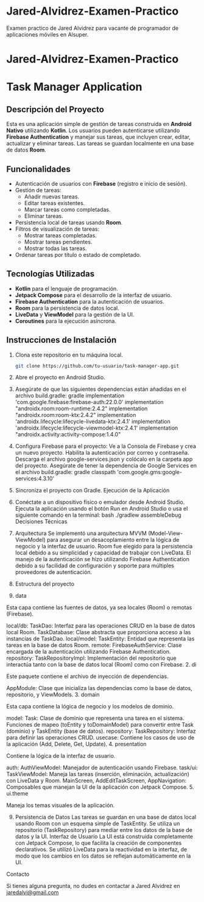 # Jared-Alvidrez-Examen-Practico
Examen practico de Jared Alvidrez para vacante de programador de aplicaciones móviles en Alsuper. 
# Jared-Alvidrez-Examen-Practico
# Task Manager Application

## Descripción del Proyecto

Esta es una aplicación simple de gestión de tareas construida en **Android Nativo** utilizando **Kotlin**. Los usuarios pueden autenticarse utilizando **Firebase Authentication** y manejar sus tareas, que incluyen crear, editar, actualizar y eliminar tareas. Las tareas se guardan localmente en una base de datos **Room**.

## Funcionalidades

- Autenticación de usuarios con **Firebase** (registro e inicio de sesión).
- Gestión de tareas:
  - Añadir nuevas tareas.
  - Editar tareas existentes.
  - Marcar tareas como completadas.
  - Eliminar tareas.
- Persistencia local de tareas usando **Room**.
- Filtros de visualización de tareas:
  - Mostrar tareas completadas.
  - Mostrar tareas pendientes.
  - Mostrar todas las tareas.
- Ordenar tareas por título o estado de completado.

## Tecnologías Utilizadas

- **Kotlin** para el lenguaje de programación.
- **Jetpack Compose** para el desarrollo de la interfaz de usuario.
- **Firebase Authentication** para la autenticación de usuarios.
- **Room** para la persistencia de datos local.
- **LiveData** y **ViewModel** para la gestión de la UI.
- **Coroutines** para la ejecución asíncrona.

## Instrucciones de Instalación

1. Clona este repositorio en tu máquina local.
   ```bash
   git clone https://github.com/tu-usuario/task-manager-app.git
2. Abre el proyecto en Android Studio.
3. Asegúrate de que las siguientes dependencias están añadidas en el archivo build.gradle:
gradle
implementation 'com.google.firebase:firebase-auth:22.0.0'
implementation "androidx.room:room-runtime:2.4.2"
implementation "androidx.room:room-ktx:2.4.2"
implementation 'androidx.lifecycle:lifecycle-livedata-ktx:2.4.1'
implementation 'androidx.lifecycle:lifecycle-viewmodel-ktx:2.4.1'
implementation "androidx.activity:activity-compose:1.4.0"

4. Configura Firebase para el proyecto:
Ve a la Consola de Firebase y crea un nuevo proyecto.
Habilita la autenticación por correo y contraseña.
Descarga el archivo google-services.json y colócalo en la carpeta app del proyecto.
Asegúrate de tener la dependencia de Google Services en el archivo build.gradle:
gradle
classpath 'com.google.gms:google-services:4.3.10'

5. Sincroniza el proyecto con Gradle.
Ejecución de la Aplicación

6. Conéctate a un dispositivo físico o emulador desde Android Studio.
Ejecuta la aplicación usando el botón Run en Android Studio o usa el siguiente comando en la terminal:
bash
./gradlew assembleDebug
Decisiones Técnicas

7. Arquitectura
Se implementó una arquitectura MVVM (Model-View-ViewModel) para asegurar un desacoplamiento entre la lógica de negocio y la interfaz de usuario.
Room fue elegido para la persistencia local debido a su simplicidad y capacidad de trabajar con LiveData.
El manejo de la autenticación se hizo utilizando Firebase Authentication debido a su facilidad de configuración y soporte para múltiples proveedores de autenticación.

8. Estructura del proyecto
  1. data
  
  Esta capa contiene las fuentes de datos, ya sea locales (Room) o remotas (Firebase).
  
  local/db:
  TaskDao: Interfaz para las operaciones CRUD en la base de datos local Room.
  TaskDatabase: Clase abstracta que proporciona acceso a las instancias de TaskDao.
  local/model:
  TaskEntity: Entidad que representa las tareas en la base de datos Room.
  remote:
  FirebaseAuthService: Clase encargada de la autenticación utilizando Firebase Authentication.
  repository:
  TaskRepositoryImpl: Implementación del repositorio que interactúa tanto con la base de datos local (Room) como con Firebase.
  2. di
  
  Este paquete contiene el archivo de inyección de dependencias.
  
  AppModule: Clase que inicializa las dependencias como la base de datos, repositorio, y ViewModels.
  3. domain
  
  Esta capa contiene la lógica de negocio y los modelos de dominio.
  
  model:
  Task: Clase de dominio que representa una tarea en el sistema.
  Funciones de mapeo (toEntity y toDomainModel) para convertir entre Task (dominio) y TaskEntity (base de datos).
  repository:
  TaskRepository: Interfaz para definir las operaciones CRUD.
  usecase:
  Contiene los casos de uso de la aplicación (Add, Delete, Get, Update).
  4. presentation
  
  Contiene la lógica de la interfaz de usuario.
  
  auth:
  AuthViewModel: Manejador de autenticación usando Firebase.
  task/ui:
  TaskViewModel: Maneja las tareas (inserción, eliminación, actualización) con LiveData y Room.
  MainScreen, AddEditTaskScreen, AppNavigation: Composables que manejan la UI de la aplicación con Jetpack Compose.
  5. ui.theme
  
  Maneja los temas visuales de la aplicación.

9. Persistencia de Datos
Las tareas se guardan en una base de datos local usando Room con un esquema simple de TaskEntity.
Se utiliza un repositorio (TaskRepository) para mediar entre los datos de la base de datos y la UI.
Interfaz de Usuario
La UI está construida completamente con Jetpack Compose, lo que facilita la creación de componentes declarativos.
Se utilizó LiveData para la reactividad en la interfaz, de modo que los cambios en los datos se reflejan automáticamente en la UI.

Contacto

Si tienes alguna pregunta, no dudes en contactar a Jared Alvidrez en jaredalvi@gmail.com
